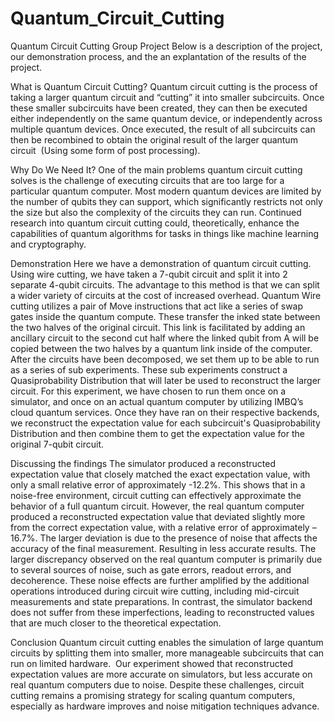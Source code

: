 # Quantum_Circuit_Cutting
Quantum Circuit Cutting Group Project 
Below is a description of the project, our demonstration process, and the an explantation of the results of the project. 

What is Quantum Circuit Cutting? 
Quantum circuit cutting is the process of taking a larger quantum circuit and “cutting” it into smaller subcircuits.
Once these smaller subcircuits have been created, they can then be executed either independently on the same quantum device, or independently across multiple quantum devices.
Once executed, the result of all subcircuits can then be recombined to obtain the original result of the larger quantum circuit  (Using some form of post processing).

Why Do We Need It?
One of the main problems quantum circuit cutting solves is the challenge of executing circuits that are too large for a particular quantum computer. 
Most modern quantum devices are limited by the number of qubits they can support, which significantly restricts not only the size but also the complexity of the circuits they can run.
Continued research into quantum circuit cutting could, theoretically, enhance the capabilities of quantum algorithms for tasks in things like machine learning and cryptography.

Demonstration
Here we have a demonstration of quantum circuit cutting. Using wire cutting, we have taken a 7-qubit circuit and split it into 2 separate 4-qubit circuits. The advantage to this method is that we can split a wider variety of circuits at the cost of increased overhead.
Quantum Wire cutting utilizes a pair of Move instructions that act like a series of swap gates inside the quantum compute. These transfer the inked state between the two halves of the original circuit. This link is facilitated by adding an ancillary circuit to the second cut half where the linked qubit from A will be copied between the two halves by a quantum link inside of the computer.
After the circuits have been decomposed, we set them up to be able to run as a series of sub experiments. These sub experiments construct a Quasiprobability Distribution that will later be used to reconstruct the larger circuit.
For this experiment, we have chosen to run them once on a simulator, and once on an actual quantum computer by utilizing IMBQ’s cloud quantum services.
Once they have ran on their respective backends, we reconstruct the expectation value for each subcircuit's Quasiprobability Distribution and then combine them to get the expectation value for the original 7-qubit circuit.

Discussing the findings
The simulator produced a reconstructed expectation value that closely matched the exact expectation value, with only a small relative error of approximately -12.2%. This shows that in a noise-free environment, circuit cutting can effectively approximate the behavior of a full quantum circuit. 
However, the real quantum computer produced a reconstructed expectation value that deviated slightly more from the correct expectation value, with a relative error of approximately –16.7%. The larger deviation is due to the presence of noise that affects the accuracy of the final measurement.  Resulting in less accurate results. 
The larger discrepancy observed on the real quantum computer is primarily due to several sources of noise, such as gate errors, readout errors, and decoherence. These noise effects are further amplified by the additional operations introduced during circuit wire cutting, including mid-circuit measurements and state preparations. In contrast, the simulator backend does not suffer from these imperfections, leading to reconstructed values that are much closer to the theoretical expectation.

Conclusion
Quantum circuit cutting enables the simulation of large quantum circuits by splitting them into smaller, more manageable subcircuits that can run on limited hardware. 
Our experiment showed that reconstructed expectation values are more accurate on simulators, but less accurate on real quantum computers due to noise. 
Despite these challenges, circuit cutting remains a promising strategy for scaling quantum computers, especially as hardware improves and noise mitigation techniques advance. 
